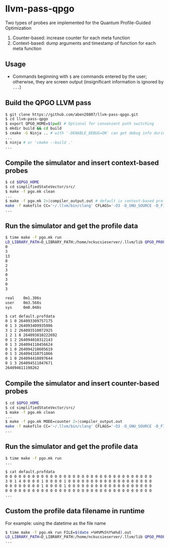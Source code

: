 # llvm-pass-qpgo

Two types of probes are implemented for the Quantum Profile-Guided Optimization

1. Counter-based: increase counter for each meta function
2. Context-based: dump arguments and timestamp of function for each meta function

## Usage

+ Commands beginning with `$` are commands entered by the user; otherwise, they are screen output (insignificant information is ignored by `...`)

## Build the QPGO LLVM pass

```bash
$ git clone https://github.com/aben20807/llvm-pass-qpgo.git
$ cd llvm-pass-qpgo
$ export QPGO_HOME=$(pwd) # Optional for convenient path switching
$ mkdir build && cd build
$ cmake -G Ninja .. # with '-DENABLE_DEBUG=ON' can get debug info during compilation with the pass
...
$ ninja # or 'cmake --build .'
...
```

## Compile the simulator and insert context-based probes

```bash
$ cd $QPGO_HOME
$ cd simplifiedStateVector/src/
$ make -f pgo.mk clean
...
$ make -f pgo.mk 2>|compiler_output.out # default is context-based profiler
make -f makefile CC='~/.llvm/bin/clang' CFLAGS='-O3 -D_GNU_SOURCE -D_FILE_OFFSET_BITS=64 -Qunused-arguments -Xclang -load -Xclang /home/nckucsieserver/pro/selfpro/llvm-pass-qpgo/build/qpgo/libQpgoPass.so -mllvm -profile-gen=default.profdata -mllvm -profile-mode=context'
...
```

## Run the simulator and get the profile data

```bash
$ time make -f pgo.mk run
LD_LIBRARY_PATH=D_LIBRARY_PATH:/home/nckucsieserver/.llvm/lib QPGO_PROFILE_FILE=default.profdata ./qSim.out
0
3
13
8
2
3
0
3
0
3

real    0m1.306s
user    0m3.568s
sys     0m0.048s
```

```bash
$ cat default.profdata
0 1 0 264093309757175
0 1 3 264093409935986
3 1 2 264093510072925
1 2 1 8 264093810222692
0 1 2 264094010312143
0 1 3 264094110456624
0 1 0 264094210605619
0 1 3 264094310751866
0 1 0 264094410897644
0 1 3 264094511047671
264094611198262
```

## Compile the simulator and insert counter-based probes

```bash
$ cd $QPGO_HOME
$ cd simplifiedStateVector/src/
$ make -f pgo.mk clean
...
$ make -f pgo.mk MODE=counter 2>|compiler_output.out
make -f makefile CC='~/.llvm/bin/clang' CFLAGS='-O3 -D_GNU_SOURCE -D_FILE_OFFSET_BITS=64 -Qunused-arguments -Xclang -load -Xclang /home/nckucsieserver/pro/selfpro/llvm-pass-qpgo/build/qpgo/libQpgoPass.so -mllvm -profile-gen=default.profdata -mllvm -profile-mode=counter'
...
```

## Run the simulator and get the profile data

```bash
$ time make -f pgo.mk run
...

$ cat default.profdata
0 0 0 0 0 0 0 0 0 0 0 0 0 0 0 0 0 0 0 0 0 0 0 0 0 0 0 0 0 0 0 0 0
3 0 1 4 0 0 0 0 1 0 0 0 0 1 0 0 0 0 0 0 0 0 0 0 0 0 0 0 0 0 0 0 0
0 0 0 0 0 0 0 0 1 0 0 0 0 1 0 0 0 0 0 0 0 0 0 0 0 0 0 0 0 0 0 0 0
0 0 0 0 0 0 0 0 0 0 0 0 0 0 0 0 0 0 0 0 0 0 0 0 0 0 0 0 0 0 0 0 0
...
```

## Custom the profile data filename in runtime

For example: using the datetime as the file name

```bash
$ time make -f pgo.mk run FILE=$(date +%H%M%S%Y%m%d).out
LD_LIBRARY_PATH=D_LIBRARY_PATH:/home/nckucsieserver/.llvm/lib QPGO_PROFILE_FILE=13104020230330.out ./qSim.out
...
```


